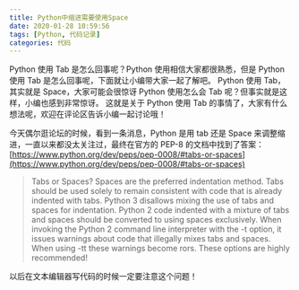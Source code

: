 ```yaml
---
title: Python中缩进需要使用Space
date: 2020-01-28 10:59:56
tags: [Python, 代码记录]
categories: 代码
---
```


Python 使用 Tab 是怎么回事呢？Python 使用相信大家都很熟悉，但是 Python 使用 Tab 是怎么回事呢，下面就让小编带大家一起了解吧。
Python 使用 Tab，其实就是 Space，大家可能会很惊讶 Python 使用怎么会 Tab 呢？但事实就是这样，小编也感到非常惊讶。
这就是关于 Python 使用 Tab 的事情了，大家有什么想法呢，欢迎在评论区告诉小编一起讨论哦！

<!-- more -->

今天偶尔逛论坛的时候，看到一条消息，Python 是用 tab 还是 Space 来调整缩进，一直以来都没太关注过，最终在官方的 PEP-8 的文档中找到了答案：
[https://www.python.org/dev/peps/pep-0008/#tabs-or-spaces](https://www.python.org/dev/peps/pep-0008/#tabs-or-spaces)

> Tabs or Spaces?
> Spaces are the preferred indentation method.
> Tabs should be used solely to remain consistent with code that is already indented with tabs.
> Python 3 disallows mixing the use of tabs and spaces for indentation.
> Python 2 code indented with a mixture of tabs and spaces should be converted to using spaces exclusively.
> When invoking the Python 2 command line interpreter with the -t option, it issues warnings about code that illegally mixes tabs and spaces. When using -tt these warnings become rors. These options are highly recommended!

以后在文本编辑器写代码的时候一定要注意这个问题！
